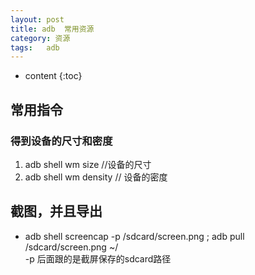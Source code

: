 ```yaml
---
layout: post
title: adb  常用资源
category: 资源
tags:   adb
---
```


* content
{:toc}

## 常用指令
### 得到设备的尺寸和密度
1. adb shell wm size    //设备的尺寸
2. adb shell wm density  // 设备的密度

## 截图，并且导出

* adb shell screencap -p /sdcard/screen.png  ; adb pull /sdcard/screen.png  ~/  
-p  后面跟的是截屏保存的sdcard路径

